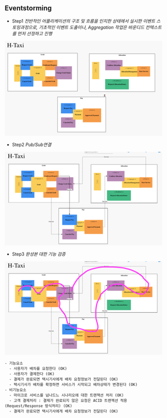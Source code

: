 ## Eventstorming

+ Step1
*전반적인 어플리케이션의 구조 및 흐름을 인지한 상태에서 실시한 이벤트 스토밍과정으로, 기초적인 이벤트 도출이나, Aggregation 작업은 바운디드 컨텍스트를 먼저 선정하고 진행*
<img src = '/images/Screen Shot 2022-03-28 at 14.42.26.png'>

+ Step2
*Pub/Sub연결*
<img src = '/images/Screen Shot 2022-03-28 at 15.18.42.png'>

+ Step3
*완성본 대한 기능 검증*
<img src = '/images/Screen Shot 2022-03-28 at 15.30.42.png'>

```
- 기능요소
  - 사용자가 배차를 요청한다 (OK)
  - 사용자가 결제한다 (OK)
  - 결제가 완료되면 택시기사에게 배차 요청정보가 전달된다 (OK)
  - 택시기사가 배차를 확정하면 서비스가 시작되고 배차상태가 변경된다 (OK)
- 비기능요소
  - 마이크로 서비스를 넘나드느 시나리오에 대한 트랜잭션 처리 (OK)
  - 고객 결제처리 : 결제가 완료되지 않은 요청은 ACID 트랜잭션 적용(Request/Response 방식처리) (OK)
  - 결제가 완료되면 택시기사에게 배차 요청정보가 전달된다 (OK)
```

